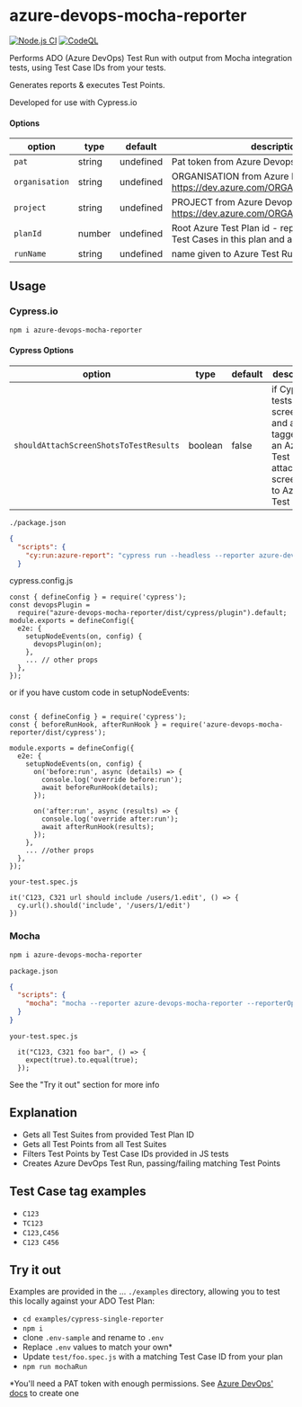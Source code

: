 # azure-devops-mocha-reporter

[![Node.js CI](https://github.com/talkthinkdo/azure-devops-mocha-reporter/actions/workflows/node.js.yml/badge.svg)](https://github.com/talkthinkdo/azure-devops-mocha-reporter/actions/workflows/node.js.yml) [![CodeQL](https://github.com/talkthinkdo/azure-devops-mocha-reporter/actions/workflows/codeql.yml/badge.svg)](https://github.com/talkthinkdo/azure-devops-mocha-reporter/actions/workflows/codeql.yml)

Performs ADO (Azure DevOps) Test Run with output from Mocha integration tests, using Test Case IDs from your tests.

Generates reports & executes Test Points.

Developed for use with Cypress.io

#### Options
| option | type | default | description |
| --- | --- | --- | --- |
| `pat` | string | undefined | Pat token from Azure Devops* | 
| `organisation` | string | undefined | ORGANISATION from Azure Devops url: https://dev.azure.com/ORGANISATION/PROJECT | 
| `project` | string | undefined | PROJECT from Azure Devops url: https://dev.azure.com/ORGANISATION/PROJECT | 
| `planId` | number | undefined | Root Azure Test Plan id - reporter will find any Test Cases in this plan and all nested Test Suites | 
| `runName` | string | undefined | name given to Azure Test Run | 

## Usage

### Cypress.io

```bash
npm i azure-devops-mocha-reporter
```

#### Cypress Options
| option | type | default | description |
| --- | --- | --- | --- |
| `shouldAttachScreenShotsToTestResults` | boolean | false | if Cypress tests create screenshots and are tagged with an Azure Test Case, attaches screenshot to Azure Test Result |

`./package.json`
```JSON
{
  "scripts": {
    "cy:run:azure-report": "cypress run --headless --reporter azure-devops-mocha-reporter --reporterOptions pat={pat},organisation={organisation},project={project},planId={planId},runName={runName},shouldAttachScreenShotsToTestResults={shouldAttachScreenShotsToTestResults} --config defaultCommandTimeout=10000"
  }
```

cypress.config.js
```JS
const { defineConfig } = require('cypress');
const devopsPlugin =
  require("azure-devops-mocha-reporter/dist/cypress/plugin").default;
module.exports = defineConfig({
  e2e: {
    setupNodeEvents(on, config) {
      devopsPlugin(on);
    },
    ... // other props
  },
});
```

or if you have custom code in setupNodeEvents:
```JS

const { defineConfig } = require('cypress');
const { beforeRunHook, afterRunHook } = require('azure-devops-mocha-reporter/dist/cypress');

module.exports = defineConfig({
  e2e: {
    setupNodeEvents(on, config) {
      on('before:run', async (details) => {
        console.log('override before:run');
        await beforeRunHook(details);
      });

      on('after:run', async (results) => {
        console.log('override after:run');
        await afterRunHook(results);
      });
    },
    ... //other props
  },
});
```

`your-test.spec.js`
```JS
it('C123, C321 url should include /users/1.edit', () => {
  cy.url().should('include', '/users/1/edit')
})
```

### Mocha
```bash
npm i azure-devops-mocha-reporter
```

`package.json`
```JSON
{
  "scripts": {
    "mocha": "mocha --reporter azure-devops-mocha-reporter --reporterOptions 'pat={pat},organisation={organisation},project={project},planId={planId},runName={runName}'"
  }
}
```
`your-test.spec.js`
```JS
  it("C123, C321 foo bar", () => {
    expect(true).to.equal(true);
  });
```
See the "Try it out" section for more info

## Explanation

- Gets all Test Suites from provided Test Plan ID 
- Gets all Test Points from all Test Suites
- Filters Test Points by Test Case IDs provided in JS tests
- Creates Azure DevOps Test Run, passing/failing matching Test Points

## Test Case tag examples
- `C123`
- `TC123`
- `C123,C456`
- `C123 C456`

## Try it out

Examples are provided in the ... `./examples` directory, allowing you to test this locally against your ADO Test Plan:
- `cd examples/cypress-single-reporter`
- `npm i`
- clone `.env-sample` and rename to `.env`
- Replace `.env` values to match your own*
- Update `test/foo.spec.js` with a matching Test Case ID from your plan
- `npm run mochaRun`



*You'll need a PAT token with enough permissions. See [Azure DevOps' docs](https://learn.microsoft.com/en-us/azure/devops/organizations/accounts/use-personal-access-tokens-to-authenticate?view=azure-devops&tabs=Windows) to create one
